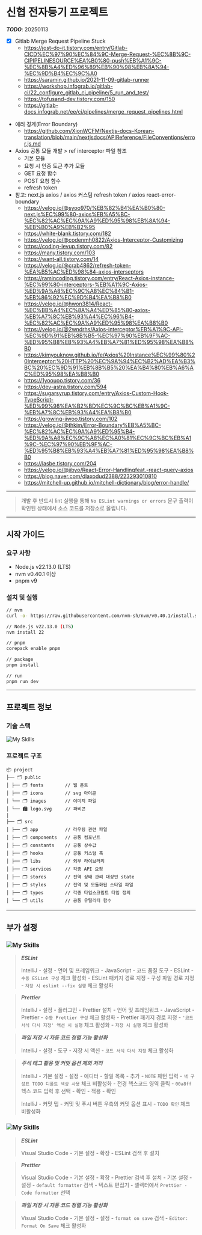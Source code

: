 # 신협 전자등기 프로젝트

***TODO***: 20250113

- [x] Gitlab Merge Request Pipeline Stuck
    - https://jost-do-it.tistory.com/entry/Gitlab-CICD%EC%97%90%EC%84%9C-Merge-Request-%EC%8B%9C-CIPIPELINESOURCE%EA%B0%80-push%EB%A1%9C-%EC%8B%A4%ED%96%89%EB%90%98%EB%8A%94-%EC%9D%B4%EC%9C%A0
    - https://saramin.github.io/2021-11-09-gitlab-runner
    - https://workshop.infograb.io/gitlab-ci/22_configure_gitlab_ci_pipeline/5_run_and_test/
    - https://tofusand-dev.tistory.com/150
    - https://gitlab-docs.infograb.net/ee/ci/pipelines/merge_request_pipelines.html
- 에러 경계(Error Boundary)
    - https://github.com/XionWCFM/Nextjs-docs-Korean-translation/blob/main/nextjsdocs/APIReference/FileConventions/error.js.md
- Axios 공통 모듈 개발 > ref interceptor 파일 참조
    - 기본 모듈
    - 요청 시 인증 토근 추가 모듈
    - GET 요청 함수
    - POST 요청 함수
    - refresh token
- 참고: next.js axios / axios 커스텀 refresh token / axios react-error-boundary
    - https://velog.io/@syoo970/%EB%82%B4%EA%B0%80-next.js%EC%99%80-axios%EB%A5%BC-%EC%82%AC%EC%9A%A9%ED%95%98%EB%8A%94-%EB%B0%A9%EB%B2%95
    - https://white-blank.tistory.com/182
    - https://velog.io/@codenmh0822/Axios-Interceptor-Customizing
    - https://coding-levup.tistory.com/82
    - https://many.tistory.com/103
    - https://want-all.tistory.com/14
    - https://velog.io/@crab4862/refresh-token-%EA%B5%AC%ED%98%84-axios-interseptors
    - https://ramincoding.tistory.com/entry/React-Axios-instance-%EC%99%80-interceptors-%EB%A1%9C-Axios-%ED%9A%A8%EC%9C%A8%EC%84%B1-%EB%86%92%EC%9D%B4%EA%B8%B0
    - https://velog.io/@hwon3814/React-%EC%BB%A4%EC%8A%A4%ED%85%80-axios-%EB%A7%8C%EB%93%A4%EC%96%B4-%EC%82%AC%EC%9A%A9%ED%95%98%EA%B8%B0
    - https://velog.io/@2wndrhs/Axios-interceptor%EB%A1%9C-API-%EC%9D%91%EB%8B%B5-%EC%97%90%EB%9F%AC-%ED%95%B8%EB%93%A4%EB%A7%81%ED%95%98%EA%B8%B0
    - https://kimyouknow.github.io/fe/Axios%20Instance%EC%99%80%20Interceptor:%20HTTP%20%EC%9A%94%EC%B2%AD%EA%B3%BC%20%EC%9D%91%EB%8B%B5%20%EA%B4%80%EB%A6%AC%ED%95%98%EA%B8%B0
    - https://1yoouoo.tistory.com/36
    - https://dev-astra.tistory.com/594
    - https://sugarsyrup.tistory.com/entry/Axios-Custom-Hook-TypeScript-%ED%99%98%EA%B2%BD%EC%9C%BC%EB%A1%9C-%EB%A7%8C%EB%93%A4%EA%B8%B0
    - https://growing-jiwoo.tistory.com/102
    - https://velog.io/@thkim/Error-Boundary%EB%A5%BC-%EC%82%AC%EC%9A%A9%ED%95%B4-%ED%9A%A8%EC%9C%A8%EC%A0%81%EC%9C%BC%EB%A1%9C-%EC%97%90%EB%9F%AC-%ED%95%B8%EB%93%A4%EB%A7%81%ED%95%98%EA%B8%B0
    - https://lasbe.tistory.com/204
    - https://velog.io/@jibyo/React-Error-Handlingfeat.-react-query-axios
    - https://blog.naver.com/dlaxodud2388/223293010810
    - https://mitchell-up.github.io/mitchell-dictionary/blog/error-handle/

***
> 개발 후 반드시 lint 실행을 통해 `No ESLint warnings or errors` 문구 출력이 확인된 상태에서 소스 코드를 저장소로 올립니다.
***

## 시작 가이드

### 요구 사항

- Node.js v22.13.0 (LTS)
- nvm v0.40.1 이상
- pnpm v9

### 설치 및 실행

```bash
// nvm
curl -o- https://raw.githubusercontent.com/nvm-sh/nvm/v0.40.1/install.sh | bash

// Node.js v22.13.0 (LTS)
nvm install 22

// pnpm
corepack enable pnpm

// package
pnpm install

// run
pnpm run dev
```

***

## 프로젝트 정보

### 기술 스택

![My Skills](https://skillicons.dev/icons?i=react,nextjs,tailwind,js,ts,pnpm,docker)

### 프로젝트 구조

```
📦 project
├── 🗂️ public
│ ├── 🗂️ fonts        // 웹 폰트
│ ├── 🗂️ icons        // svg 아이콘
│ └── 🗂️ images       // 이미지 파일
│ └── 🏙️ logo.svg     // 파비콘
│
├── 🗂️ src
│ ├── 🗂️ app          // 라우팅 관련 파일
│ ├── 🗂️ components   // 공통 컴포넌트
│ ├── 🗂️ constants    // 공통 상수값
│ ├── 🗂️ hooks        // 공통 커스텀 훅
│ ├── 🗂️ libs         // 외부 라이브러리
│ ├── 🗂️ services     // 각종 API 요청
│ ├── 🗂️ stores       // 전역 상태 관리 대상인 state
│ ├── 🗂️ styles       // 전역 및 모듈화된 스타일 파일
│ ├── 🗂️ types        // 각종 타입스크립트 타입 정의
│ └── 🗂️ utils        // 공통 유틸리티 함수
```

***

## 부가 설정

### ![My Skills](https://skillicons.dev/icons?i=idea)

> ***ESLint***
>
> IntelliJ - 설정 - 언어 및 프레임워크 - JavaScript - 코드 품질 도구 - ESLint - `수동 ESLint 구성` 체크 활성화 - ESLint 패키지 경로 지정 - 구성 파일 경로
> 지정 - `저장 시 eslint --fix 실행` 체크 활성화

> ***Prettier***
>
> IntelliJ - 설정 - 플러그인 - Prettier 설치 - 언어 및 프레임워크 - JavaScript - Prettier - `수동 Prettier 구성` 체크 활성화 - Prettier 패키지 경로
> 지정 - `'코드 서식 다시 지정' 액션 시 실행` 체크 활성화 - `저장 시 실행` 체크 활성화

> ***파일 저장 시 자동 코드 정렬 기능 활성화***
>
> IntelliJ - 설정 - 도구 - 저장 시 액션 - `코드 서식 다시 지정` 체크 활성화

> ***주석 태그 활용 및 커밋 옵션 제외 처리***
>
> IntelliJ - 기본 설정 - 설정 - 에디터 - 할일 목록 - 추가 - `NOTE` 패턴 입력 - `색 구성표 TODO 디폴트 색상 사용` 체크 비활성화 - 전경 헥스코드 영역 클릭 - `00a8ff` 헥스
> 코드 입력 후 선택 - 확인 - 적용 - 확인
>
> IntelliJ - 커밋 탭 - 커밋 및 푸시 버튼 우측의 커밋 옵션 표시 - `TODO 확인` 체크 비활성화

### ![My Skills](https://skillicons.dev/icons?i=vscode)

> ***ESLint***
>
> Visual Studio Code - 기본 설정 - 확장 - ESLint 검색 후 설치

> ***Prettier***
>
> Visual Studio Code - 기본 설정 - 확장 - Prettier 검색 후 설치 - 기본 설정 - 설정 - `default formatter` 검색 - 텍스트 편집기 -
> 셀렉터에서 `Prettier - Code formatter` 선택

> ***파일 저장 시 자동 코드 정렬 기능 활성화***
>
> Visual Studio Code - 기본 설정 - 설정 - `format on save` 검색 - `Editor: Format On Save` 체크 활성화

